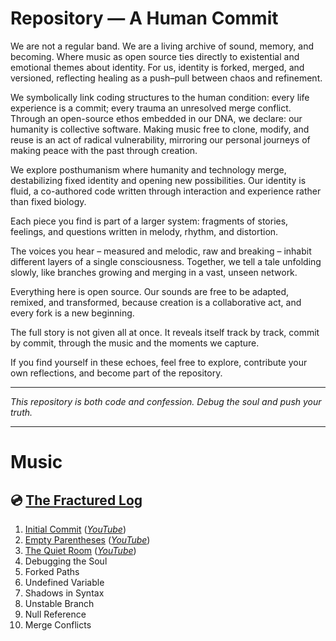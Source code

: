 # Repository — A Human Commit

We are not a regular band. We are a living archive of sound, memory, and becoming. Where music as open source ties directly to existential and emotional themes about identity. For us, identity is forked, merged, and versioned, reflecting healing as a push–pull between chaos and refinement.

We symbolically link coding structures to the human condition: every life experience is a commit; every trauma an unresolved merge conflict. Through an open-source ethos embedded in our DNA, we declare: our humanity is collective software. Making music free to clone, modify, and reuse is an act of radical vulnerability, mirroring our personal journeys of making peace with the past through creation.

We explore posthumanism where humanity and technology merge, destabilizing fixed identity and opening new possibilities. Our identity is fluid, a co-authored code written through interaction and experience rather than fixed biology.

Each piece you find is part of a larger system: fragments of stories, feelings, and questions written in melody, rhythm, and distortion.

The voices you hear – measured and melodic, raw and breaking – inhabit different layers of a single consciousness. Together, we tell a tale unfolding slowly, like branches growing and merging in a vast, unseen network.

Everything here is open source. Our sounds are free to be adapted, remixed, and transformed, because creation is a collaborative act, and every fork is a new beginning.

The full story is not given all at once. It reveals itself track by track, commit by commit, through the music and the moments we capture.

If you find yourself in these echoes, feel free to explore, contribute your own reflections, and become part of the repository.

---

*This repository is both code and confession. Debug the soul and push your truth.*

---

# Music
## 💿 [The Fractured Log](https://github.com/repository-band/theFracturedLog)
1. [Initial Commit](https://github.com/repository-band/theFracturedLog/tree/main/1.%20Initial%20Commit) (*[YouTube](https://youtu.be/MD-AY6ZOFv8)*)
2. [Empty Parentheses](https://github.com/repository-band/theFracturedLog/tree/main/2.%20Empty%20Parentheses) (*[YouTube](https://youtu.be/NDdIXOfT7_E)*)
3. [The Quiet Room](https://github.com/repository-band/theFracturedLog/tree/main/3.%20The%20Quiet%20Room) (*[YouTube](https://youtu.be/nSiKO299E30)*)
4. Debugging the Soul
5. Forked Paths
6. Undefined Variable
7. Shadows in Syntax
8. Unstable Branch
9. Null Reference
10. Merge Conflicts
